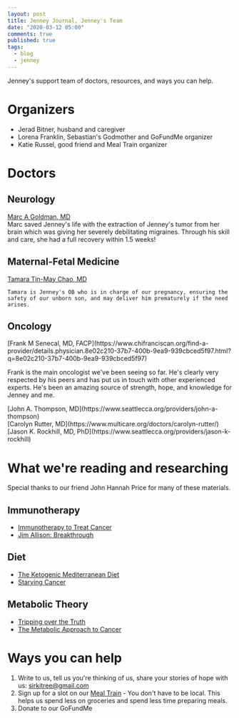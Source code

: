 ```yaml
---
layout: post
title: Jenney Journal, Jenney's Team
date: "2020-03-12 05:00"
comments: true
published: true
tags:
  - blog
  - jenney
---
```

Jenney's support team of doctors, resources, and ways you can help.

# Organizers

- Jerad Bitner, husband and caregiver
- Lorena Franklin, Sebastian's Godmother and GoFundMe organizer 
- Katie Russel, good friend and Meal Train organizer


# Doctors

## Neurology
<div class='phys-container'>
    <div class="phys-img" style="background-image: url('/img/GoldmanMarc.jpg'); "></div>
    <a href="https://www.chifranciscan.org/find-a-provider/details.physician.4c036de5-0ddc-4b0a-8586-5967723f4ed3.html?q=4c036de5-0ddc-4b0a-8586-5967723f4ed3">Marc A Goldman, MD</a><br/>
    Marc saved Jenney's life with the extraction of Jenney's tumor from her brain which was giving her severely debilitating migraines. Through his skill and care, she had a full recovery within 1.5 weeks!
</div>

## Maternal-Fetal Medicine
<div class='phys-container'>
    <div class="phys-img" style="background-image: url('/img/ChauTamara.webp'); "></div>
    <a href="https://www.multicare.org/doctors/tamara-tin-may-chao/">Tamara Tin-May Chao, MD</a><br/>

    Tamara is Jenney's OB who is in charge of our pregnancy, ensuring the safety of our unborn son, and may deliver him prematurely if the need arises.
</div>

## Oncology
<div class="phys-img" style="background-image: url('/img/SenecalFrank.jpg'); "></div>
[Frank M Senecal, MD, FACP](https://www.chifranciscan.org/find-a-provider/details.physician.8e02c210-37b7-400b-9ea9-939cbced5f97.html?q=8e02c210-37b7-400b-9ea9-939cbced5f97)

Frank is the main oncologist we've been seeing so far. He's clearly very respected by his peers and has put us in touch with other experienced experts. He's been an amazing source of strength, hope, and knowledge for Jenney and me. 

<div class="phys-img" style="background-image: url('/img/ThompsonJohn.jpg'); "></div>
[John A. Thompson, MD](https://www.seattlecca.org/providers/john-a-thompson)

<div class="phys-img" style="background-image: url('/img/RutterCarolyn.webp'); "></div>
[Carolyn Rutter, MD](https://www.multicare.org/doctors/carolyn-rutter/)

<div class="phys-img" style="background-image: url('/img/RockhillJason.jpg'); "></div>
[Jason K. Rockhill, MD, PhD](https://www.seattlecca.org/providers/jason-k-rockhill)


# What we're reading and researching
Special thanks to our friend John Hannah Price for many of these materials.

## Immunotherapy
- [Immunotherapy to Treat Cancer](https://www.cancer.gov/about-cancer/treatment/types/immunotherapy)
- [Jim Allison: Breakthrough](https://www.amazon.com/Jim-Allison-Breakthrough/dp/B082GBKZ1J/ref=sr_1_2?crid=2LR684ZEGGVND&keywords=breakthrough&qid=1583862687&sprefix=breakthrough%2Caps%2C225&sr=8-2&fbclid=IwAR3n68bW00MPs-hCkONQJNgNXDNQSidQ7rKQjibuojVfxdd048MiTfQoUI8)

## Diet
- [The Ketogenic Mediterranean Diet](https://smile.amazon.com/gp/product/1612436412/)
- [Starving Cancer](https://youtu.be/3fM9o72ykww?fbclid=IwAR0Luc1sA4tVWHDmsPCGGy3Z7nhfJmEGqgb4GUgvOgTAZBGF2DqP1IU8etU)

## Metabolic Theory
- [Tripping over the Truth](https://www.amazon.com/Tripping-over-Truth-Overturning-Entrenched/dp/160358935X/ref=sr_1_1?dchild=1&keywords=tripping+over+the+truth&qid=1584073764&sr=8-1)
- [The Metabolic Approach to Cancer](https://www.amazon.com/Metabolic-Approach-Cancer-Integrating-Bio-Individualized/dp/1603586865/ref=sr_1_2?dchild=1&keywords=The+Metabolic+Approach+to+Cancer&qid=1584073790&sr=8-2)


# Ways you can help
1. Write to us, tell us you're thinking of us, share your stories of hope with us: sirkitree@gmail.com
1. Sign up for a slot on our [Meal Train](https://www.mealtrain.com/trains/okl3el) - You don't have to be local. This helps us spend less on groceries and spend less time preparing meals.
1. Donate to our GoFundMe
<div class="gfm-embed" data-url="https://www.gofundme.com/f/jenney-and-jerad-bitner/widget/large"></div><script defer src="https://www.gofundme.com/static/js/embed.js"></script>
